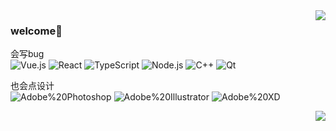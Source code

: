 <img align="right" src="https://github-readme-stats.vercel.app/api?username=stream12138&show_icons=true&icon_color=CE1D2D&text_color=718096&bg_color=ffffff&hide_title=true" />

### welcome👋
会写bug  
![Vue.js](https://img.shields.io/badge/-Vue-4FC08D?style=flat-square&logo=Vue.js&logoColor=white)
![React](https://img.shields.io/badge/-React-444444?style=flat-square&logo=React&logoColor=61DAFB)
![TypeScript](https://img.shields.io/badge/typescript-3178C6?style=flat-square&logo=typescript&logoColor=white)
![Node.js](https://img.shields.io/badge/-Node.js-339933?style=flat-square&logo=Node.js&logoColor=white)
![C++](https://img.shields.io/badge/-C++-3178C6?style=flat-square&logo=cplusplus&logoColor=white)
![Qt](https://img.shields.io/badge/-Qt-41CD52?style=flat-square&logo=Qt&logoColor=white)

也会点设计  
![Adobe%20Photoshop](https://img.shields.io/badge/-Ps-31A8FF?style=flat-square&logo=Adobe%20Photoshop&logoColor=white)
![Adobe%20Illustrator](https://img.shields.io/badge/-Ai-FF9A00?style=flat-square&logo=Adobe%20Illustrator&logoColor=white)
![Adobe%20XD](https://img.shields.io/badge/-Xd-FF61F6?style=flat-square&logo=Adobe%20XD&logoColor=white)

<img align="right" src="https://github-readme-stats.vercel.app/api/top-langs/?username=stream12138&hide_title=true&hide_border=true&layout=compact&langs_count=6&text_color=000&icon_color=fff&theme=graywhite" />